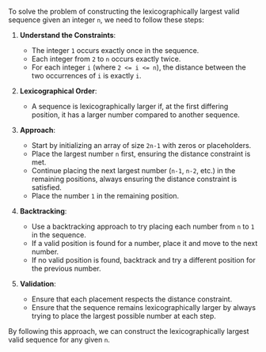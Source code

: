 To solve the problem of constructing the lexicographically largest valid sequence given an integer `n`, we need to follow these steps:

1. **Understand the Constraints**:
   - The integer `1` occurs exactly once in the sequence.
   - Each integer from `2` to `n` occurs exactly twice.
   - For each integer `i` (where `2 <= i <= n`), the distance between the two occurrences of `i` is exactly `i`.

2. **Lexicographical Order**:
   - A sequence is lexicographically larger if, at the first differing position, it has a larger number compared to another sequence.

3. **Approach**:
   - Start by initializing an array of size `2n-1` with zeros or placeholders.
   - Place the largest number `n` first, ensuring the distance constraint is met.
   - Continue placing the next largest number (`n-1`, `n-2`, etc.) in the remaining positions, always ensuring the distance constraint is satisfied.
   - Place the number `1` in the remaining position.

4. **Backtracking**:
   - Use a backtracking approach to try placing each number from `n` to `1` in the sequence.
   - If a valid position is found for a number, place it and move to the next number.
   - If no valid position is found, backtrack and try a different position for the previous number.

5. **Validation**:
   - Ensure that each placement respects the distance constraint.
   - Ensure that the sequence remains lexicographically larger by always trying to place the largest possible number at each step.

By following this approach, we can construct the lexicographically largest valid sequence for any given `n`.
